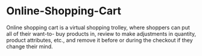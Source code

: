# Online-Shopping-Cart
Online shopping cart is a virtual shopping trolley, where shoppers can put all of their want-to- buy products in, review to make adjustments in quantity, product attributes, etc., and  remove it before or during the checkout if they change their mind.

